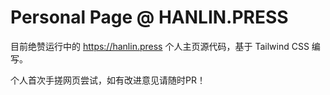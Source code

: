 # Personal Page @ HANLIN.PRESS

目前绝赞运行中的 <https://hanlin.press> 个人主页源代码，基于 Tailwind CSS 编写。

个人首次手搓网页尝试，如有改进意见请随时PR！
